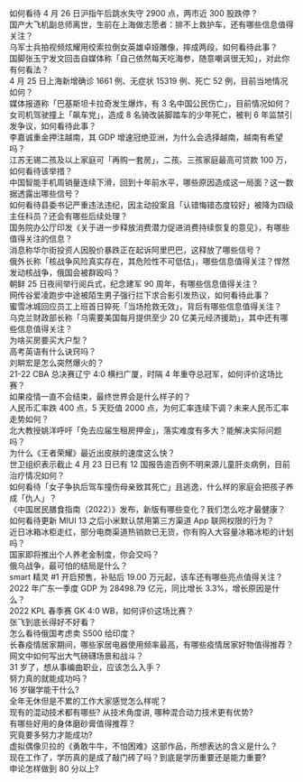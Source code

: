 如何看待  4 月 26 日沪指午后跳水失守 2900 点，两市近 300 股跌停？  
国产大飞机副总师离世，生前在上海做志愿者：排不上救护车，还有哪些信息值得关注？  
乌军士兵拍视频炫耀用绞索拉倒女英雄卓娅雕像，摔成两段，如何看待此事？  
国脚张玉宁发文回击自媒体称「自己依然每天吃海参，随意嘲讽很无知」，对此你有何看法？  
4 月 25 日上海新增确诊 1661 例、无症状 15319 例、死亡 52 例，目前当地情况如何？  
媒体报道称「巴基斯坦卡拉奇发生爆炸，有 3 名中国公民伤亡」，目前情况如何？  
女司机驾驶撞上「飙车党」，造成 8 名骑改装脚踏车的少年死亡，被判 6 年监禁引发争议，如何看待此事？  
李嘉诚重金押注越南，其 GDP 增速冠绝亚洲，为什么会选择越南，越南有希望吗？  
江苏无锡二孩及以上家庭可「再购一套房」，二孩、三孩家庭最高可贷款 100 万，如何看待该举措？  
中国智能手机周销量连续下滑，回到十年前水平，哪些原因造成这一局面？这一数据透露出哪些信号？  
如何看待县委书记严重违法违纪，因主动投案且「认错悔错态度较好」被降为四级主任科员？还会有哪些后续处理？  
国务院办公厅印发《关于进一步释放消费潜力促进消费持续恢复的意见》，有哪些值得关注的信息？  
消息称华尔街投资人因股价暴跌正在起诉阿里巴巴，这释放了哪些信号？  
俄外长称「核战争风险真实存在，其危险性不可低估」，哪些信息值得关注？悍然发动核战争，俄国会被群殴吗？  
朝鲜 25 日夜间举行阅兵式，纪念建军 90 周年，有哪些信息值得关注？  
网传谷爱凌跑步中途被陌生男子强行拦下求合影引发热议，如何看待此事？  
蜜雪冰城回应员工上班首日猝死「当场抢救无效」，背后有哪些信息值得关注？  
乌克兰财政部长称「乌需要美国每月提供至少 20 亿美元经济援助」，其中还有哪些信息值得关注？  
为啥买房要买大户型？  
高考英语有什么诀窍吗？  
刘畊宏是怎么突然爆火的？  
21-22 CBA 总决赛辽宁 4:0 横扫广厦，时隔 4 年重夺总冠军，如何评价这场比赛？  
如果疫情一直不会结束，最终世界会是什么样子的？  
人民币汇率跌 400 点，5 天贬值 2000 点，为何汇率连续下调？未来人民币汇率走势如何？  
北大教授姚洋呼吁「免去应届生租房押金」，落实难度有多大？能解决实际问题吗？  
为什么《王者荣耀》最近出皮肤的速度这么快？  
世卫组织表示截止 4 月 23 日已有 12 国报告逾百例不明来源儿童肝炎病例，目前治疗情况如何？  
如何看待「女子争执后驾车撞伤母亲致其死亡」且逃逸，什么样的家庭会把孩子养成「仇人」？  
《中国居民膳食指南（2022）》发布，新版有哪些变化？我们怎么吃才最健康？  
如何看待更新 MIUI 13 之后小米默认禁用第三方渠道 App 联网权限的行为？  
近日冰箱冰柜走红，部分电商渠道热销款已无货，你有购入大容量冰箱冰柜的计划吗？  
国家即将推出个人养老金制度，你会交吗？  
俄乌战争，最可怕的结局是什么？  
smart 精灵 #1 开启预售，补贴后 19.00 万元起，该车还有哪些亮点值得关注？  
2022 年广东一季度 GDP 为 28498.79 亿元，同比增长 3.3%，增长原因是什么？  
2022 KPL 春季赛 GK 4:0 WB，如何评价这场比赛？  
张飞到底长得好不好看？  
怎么看待俄国考虑卖 S500 给印度？  
长春疫情居家期间，哪些家居电器使用频率最高，有哪些疫情居家好物值得推荐？  
网文中如何写出大气磅礴场景和战斗？  
31 岁了，想从事编曲职业，应该怎么入手？  
努力真的就能成功吗？  
16 岁辍学能干什么?  
全年无休但是不累的工作大家感觉怎么样呢？  
现有的混动技术都有哪些? 从技术角度讲, 哪种混合动力技术更有优势?  
有哪些好用的身体磨砂膏值得推荐？  
究竟要多努力才能成功?  
虚拟偶像贝拉的《勇敢牛牛，不怕困难》这部作品，所想表达的含义是什么？  
现在工作了，学历真的是成了敲门砖了吗？到底是学历重要还是能力重要?  
申论怎样做到 80 分以上?  
